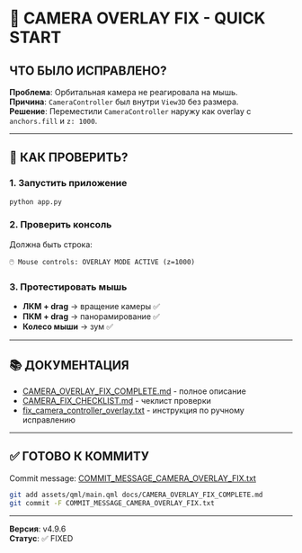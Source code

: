 # 🎯 CAMERA OVERLAY FIX - QUICK START

## ЧТО БЫЛО ИСПРАВЛЕНО?

**Проблема**: Орбитальная камера не реагировала на мышь.  
**Причина**: `CameraController` был внутри `View3D` без размера.  
**Решение**: Переместили `CameraController` наружу как overlay с `anchors.fill` и `z: 1000`.

---

## 🚀 КАК ПРОВЕРИТЬ?

### 1. Запустить приложение
```bash
python app.py
```

### 2. Проверить консоль
Должна быть строка:
```
🖱️ Mouse controls: OVERLAY MODE ACTIVE (z=1000)
```

### 3. Протестировать мышь
- **ЛКМ + drag** → вращение камеры ✅
- **ПКМ + drag** → панорамирование ✅
- **Колесо мыши** → зум ✅

---

## 📚 ДОКУМЕНТАЦИЯ

- [CAMERA_OVERLAY_FIX_COMPLETE.md](docs/CAMERA_OVERLAY_FIX_COMPLETE.md) - полное описание
- [CAMERA_FIX_CHECKLIST.md](CAMERA_FIX_CHECKLIST.md) - чеклист проверки
- [fix_camera_controller_overlay.txt](fix_camera_controller_overlay.txt) - инструкция по ручному исправлению

---

## ✅ ГОТОВО К КОММИТУ

Commit message: [COMMIT_MESSAGE_CAMERA_OVERLAY_FIX.txt](COMMIT_MESSAGE_CAMERA_OVERLAY_FIX.txt)

```bash
git add assets/qml/main.qml docs/CAMERA_OVERLAY_FIX_COMPLETE.md
git commit -F COMMIT_MESSAGE_CAMERA_OVERLAY_FIX.txt
```

---

**Версия**: v4.9.6  
**Статус**: ✅ FIXED
